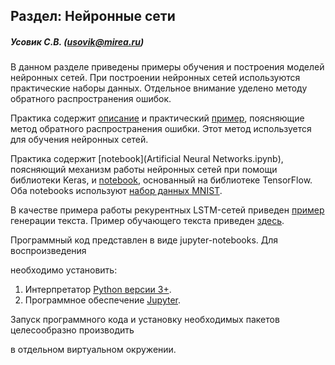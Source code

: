 ## Раздел: Нейронные сети 

##### Усовик С.В. (usovik@mirea.ru)



В данном разделе приведены примеры обучения и построения моделей нейронных сетей. При построении нейронных сетей используются практические наборы данных. Отдельное внимание уделено методу обратного распространения ошибок.



Практика содержит [описание](Практика.%20Обратное%20распространение%20ошибки.pdf) и практический [пример](BackPropagation.ipynb), поясняющие метод обратного распространения ошибки. Этот метод используется для обучения нейронных сетей.



Практика содержит [notebook](Artificial Neural Networks.ipynb), поясняющий механизм работы нейронных сетей при помощи библиотеки Keras, и [notebook](MNIST_NN.ipynb), основанный на библиотеке TensorFlow. Оба notebooks используют [набор данных MNIST](/Practice/datasets/mnist.csv).



В качестве примера работы рекурентных LSTM-сетей приведен [пример](TextGeneration.ipynb) генерации текста. Пример обучающего текста приведен [здесь](/Practice/datasets/lstmtext.txt).   

Программный код представлен в виде jupyter-notebooks. Для воспроизведения

необходимо установить:

1. Интерпретатор [Python версии 3+](https://www.python.org/).
2. Программное обеспечение [Jupyter](https://jupyter.org/).

Запуск программного кода и установку необходимых пакетов целесообразно производить 

в отдельном виртуальном окружении.
